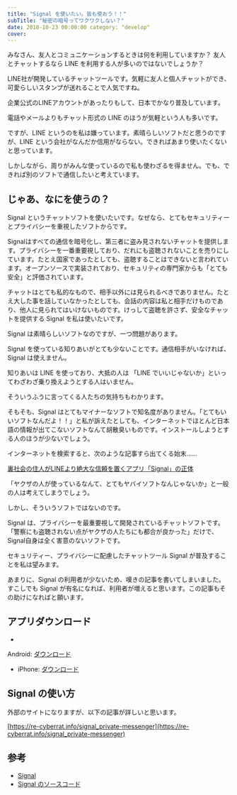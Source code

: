 ```yaml
---
title: "Signal を使いたい。皆も使おう！！"
subTitle: "秘密の暗号ってワクワクしない？"
date: 2018-10-23 00:00:00 category: "develop"
cover:
---
```


みなさん、友人とコミュニケーションするときは何を利用していますか？ 友人とチャットするなら LINE を利用する人が多いのではないでしょうか？

LINE社が開発しているチャットツールです。気軽に友人と個人チャットができ、可愛らしいスタンプが送れることで人気ですね。

企業公式のLINEアカウントがあったりもして、日本でかなり普及しています。

電話やメールよりもチャット形式の LINE のほうが気軽という人も多いです。

ですが、LINE というのを私は嫌っています。素晴らしいソフトだと思うのですが、LINE という会社がなんだか信用がならない。できればあまり使いたくないと思っています。

しかしながら、周りがみんな使っているので私も使わざるを得ません。でも、できれば別のソフトで通信したいと考えています。

## じゃあ、なにを使うの？

Signal というチャットソフトを使いたいです。なぜなら、とてもセキュリティーとプライバシーを重視したソフトからです。

Signalはすべての通信を暗号化し、第三者に盗み見されないチャットを提供します。プライバシーを一番重要視しており、だれにも盗聴されないことを売りにしています。たとえ国家であったとしても、盗聴することはできないと言われています。オープンソースで実装されており、セキュリティの専門家からも「とても安全」と評価されています。

チャットはとても私的なもので、相手以外には見られるべきでありません。たとえ大した事を話していなかったとしても、会話の内容は私と相手だけものであり、他人に見られてはいけないものです。けっして盗聴を許さず、安全なチャットを提供する Signal
を私は使いたいです。

Signal は素晴らしいソフトなのですが、一つ問題があります。

Signal を使っている知りあいがとても少ないことです。通信相手がいなければ、Signal は使えません。

知りあいは LINE を使っており、大抵の人は 「LINE でいいじゃないか」といってわざわざ乗り換えようとする人はいません。

そういうふうに言ってくる人たちの気持ちもわかります。

そもそも、Signal
はとてもマイナーなソフトで知名度がありません。「とてもいいソフトなんだよ！！」と私が訴えたとしても、インターネットでほとんど日本語の情報が出てこないソフトなんて胡散臭いものです。インストールしようとする人のほうが少ないでしょう。

インターネットを検索すると、次のような記事すら出てくる始末……

[裏社会の住人がLINEより絶大な信頼を置くアプリ「Signal」の正体](https://nikkan-spa.jp/1328815)

「ヤクザの人が使っているなんて、とてもヤバイソフトなんじゃないか」と一般の人は考えてしまうでしょう。

しかし、そういうソフトではないのです。

Signal は、プライバシーを最重要視して開発されているチャットソフトです。「警察にも盗聴されない点がヤクザの人たちにも都合が良かった」だけで、Signal自身は全く害意のないソフトです。

セキュリティー、プライバシーに配慮したチャットツール Signal が普及することを私は望みます。

あまりに、Signal の利用者が少ないため、嘆きの記事を書いてしまいました。すこしでも Signal が有名になれば、利用者が増えると思います。この記事もその助けになればと願います。

## アプリダウンロード

*
Android: [ダウンロード](https://play.google.com/store/apps/details?id=org.thoughtcrime.securesms&referrer=utm_source%3DOWS%26utm_medium%3DWeb%26utm_campaign%3DNav)
* iPhone: [ダウンロード](https://itunes.apple.com/us/app/signal-private-messenger/id874139669?mt=8)

## Signal の使い方

外部のサイトになりますが、以下の記事が詳しいと思います。

[https://re-cyberrat.info/signal_private-messenger](https://re-cyberrat.info/signal_private-messenger)

## 参考

* [Signal](https://signal.org/)
* [Signal のソースコード](https://github.com/signalapp)
